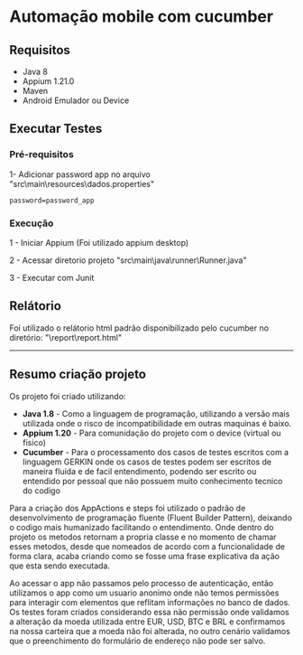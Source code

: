 # Automação mobile com cucumber

## Requisitos
- Java 8
- Appium 1.21.0
- Maven
- Android Emulador ou Device

## Executar Testes

### Pré-requisitos

1- Adicionar password app no arquivo "src\main\resources\dados.properties"

    password=password_app

### Execução

1 - Iniciar Appium (Foi utilizado appium desktop)

2 - Acessar diretorio projeto "src\main\java\runner\Runner.java"

3 - Executar com Junit

## Relátorio

Foi utilizado o relátorio html padrão disponibilizado pelo cucumber no diretório: "\report\report.html"

------------------------------------------------------------------------------------
## Resumo criação projeto

Os projeto foi criado utilizando:
- **Java 1.8** - Como a linguagem de programação, utilizando a versão mais utilizada onde o risco de incompatibilidade em outras maquinas é baixo.
- **Appium 1.20** - Para comunidação do projeto com o device (virtual ou fisico)
- **Cucumber** - Para o processamento dos casos de testes escritos com a linguagem GERKIN onde os casos de testes podem ser escritos de maneira fluida e de facil entendimento, podendo ser escrito ou entendido por pessoal que não possuem muito conhecimento tecnico do codigo 

Para a criação dos AppActions e steps foi utilizado o padrão de desenvolvimento de programação fluente (Fluent Builder Pattern), deixando o codigo mais humanizado facilitando o entendimento. Onde dentro do projeto os metodos retornam a propria classe e no momento de chamar esses metodos, desde que nomeados de acordo com a funcionalidade de forma clara, acaba criando como se fosse uma frase explicativa da ação que esta sendo executada.

Ao acessar o app não passamos pelo processo de autenticação, então utilizamos o app como um usuario anonimo onde não temos permissões para interagir com elementos que reflitam informações no banco de dados. Os testes foram criados considerando essa não permissão onde validamos a alteração da moeda utilizada entre EUR, USD, BTC e BRL e confirmamos na nossa carteira que a moeda não foi alterada, no outro cenário validamos que o preenchimento do formulário de endereço não pode ser salvo.